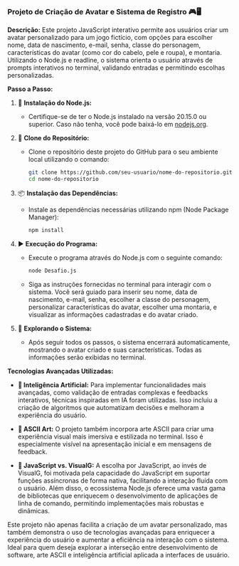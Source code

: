                                                                                                                                                                              
### Projeto de Criação de Avatar e Sistema de Registro 🎮🖥️

**Descrição:**
Este projeto JavaScript interativo permite aos usuários criar um avatar personalizado para um jogo fictício, com opções para escolher nome, data de nascimento, e-mail, senha, classe do personagem, características do avatar (como cor do cabelo, pele e roupa), e montaria. Utilizando o Node.js e readline, o sistema orienta o usuário através de prompts interativos no terminal, validando entradas e permitindo escolhas personalizadas.

**Passo a Passo:**

1. 🌟 **Instalação do Node.js:**
   - Certifique-se de ter o Node.js instalado na versão 20.15.0 ou superior. Caso não tenha, você pode baixá-lo em [nodejs.org](https://nodejs.org/).

2. 📂 **Clone do Repositório:**
   - Clone o repositório deste projeto do GitHub para o seu ambiente local utilizando o comando:
     ```bash
     git clone https://github.com/seu-usuario/nome-do-repositorio.git
     cd nome-do-repositorio
     ```

3. 📦 **Instalação das Dependências:**
   - Instale as dependências necessárias utilizando npm (Node Package Manager):
     ```bash
     npm install
     ```

4. ▶️ **Execução do Programa:**
   - Execute o programa através do Node.js com o seguinte comando:
     ```bash
     node Desafio.js
     ```
   - Siga as instruções fornecidas no terminal para interagir com o sistema. Você será guiado para inserir seu nome, data de nascimento, e-mail, senha, escolher a classe do personagem, personalizar características do avatar, escolher uma montaria, e visualizar as informações cadastradas e do avatar criado.

5. 🎨 **Explorando o Sistema:**
   - Após seguir todos os passos, o sistema encerrará automaticamente, mostrando o avatar criado e suas características. Todas as informações serão exibidas no terminal.

**Tecnologias Avançadas Utilizadas:**

- **🧠 Inteligência Artificial:** Para implementar funcionalidades mais avançadas, como validação de entradas complexas e feedbacks interativos, técnicas inspiradas em IA foram utilizadas. Isso incluiu a criação de algoritmos que automatizam decisões e melhoram a experiência do usuário.

- **🎨 ASCII Art:** O projeto também incorpora arte ASCII para criar uma experiência visual mais imersiva e estilizada no terminal. Isso é especialmente visível na apresentação inicial e em mensagens de feedback.

- **🚀 JavaScript vs. VisualG:** A escolha por JavaScript, ao invés de VisualG, foi motivada pela capacidade do JavaScript em suportar funções assíncronas de forma nativa, facilitando a interação fluída com o usuário. Além disso, o ecossistema Node.js oferece uma vasta gama de bibliotecas que enriquecem o desenvolvimento de aplicações de linha de comando, permitindo implementações mais robustas e dinâmicas.

Este projeto não apenas facilita a criação de um avatar personalizado, mas também demonstra o uso de tecnologias avançadas para enriquecer a experiência do usuário e aumentar a eficiência na interação com o sistema. Ideal para quem deseja explorar a interseção entre desenvolvimento de software, arte ASCII e inteligência artificial aplicada a interfaces de usuário.
